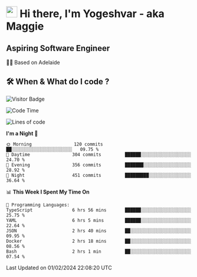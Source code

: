 <h1><img src="https://emojis.slackmojis.com/emojis/images/1531849430/4246/blob-sunglasses.gif?1531849430" width="30"/> Hi there, I'm Yogeshvar - aka Maggie</h1>

## Aspiring Software Engineer
🏂🏻  Based on Adelaide 

## 🛠 When & What do I code ?  

![Visitor Badge](https://visitor-badge.feriirawann.repl.co?username=yogeshvar&repo=yogeshvar&label=Visitors&style=plastic&color=%23457BFF&contentType=svg)

<!--START_SECTION:waka-->
![Code Time](http://img.shields.io/badge/Code%20Time-2%2C663%20hrs%2047%20mins-blue)

![Lines of code](https://img.shields.io/badge/From%20Hello%20World%20I%27ve%20Written-4.1%20million%20lines%20of%20code-blue)

**I'm a Night 🦉** 

```text
🌞 Morning                120 commits         ██░░░░░░░░░░░░░░░░░░░░░░░   09.75 % 
🌆 Daytime                304 commits         ██████░░░░░░░░░░░░░░░░░░░   24.70 % 
🌃 Evening                356 commits         ███████░░░░░░░░░░░░░░░░░░   28.92 % 
🌙 Night                  451 commits         █████████░░░░░░░░░░░░░░░░   36.64 % 
```


📊 **This Week I Spent My Time On** 

```text
💬 Programming Languages: 
TypeScript               6 hrs 56 mins       ██████░░░░░░░░░░░░░░░░░░░   25.75 % 
YAML                     6 hrs 5 mins        ██████░░░░░░░░░░░░░░░░░░░   22.64 % 
JSON                     2 hrs 40 mins       ██░░░░░░░░░░░░░░░░░░░░░░░   09.95 % 
Docker                   2 hrs 18 mins       ██░░░░░░░░░░░░░░░░░░░░░░░   08.56 % 
Bash                     2 hrs 1 min         ██░░░░░░░░░░░░░░░░░░░░░░░   07.54 % 
```


 Last Updated on 01/02/2024 22:08:20 UTC
<!--END_SECTION:waka-->

